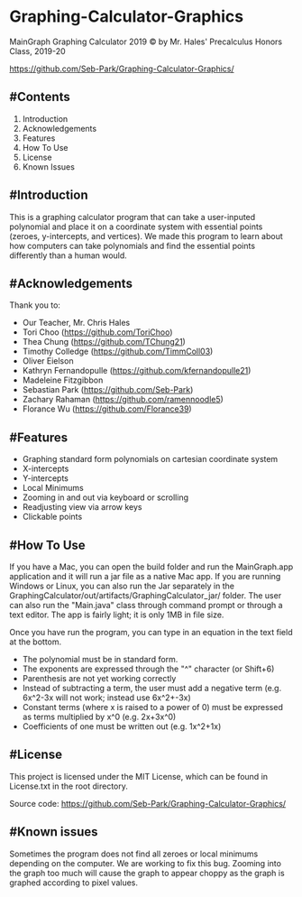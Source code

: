 # Graphing-Calculator-Graphics
MainGraph Graphing Calculator 2019 ©
by Mr. Hales' Precalculus Honors Class, 2019-20

https://github.com/Seb-Park/Graphing-Calculator-Graphics/

#Contents
--------
1. Introduction
2. Acknowledgements
3. Features
4. How To Use
5. License
6. Known Issues

#Introduction
------------

This is a graphing calculator program that can take a user-inputed polynomial and place it on a coordinate system with essential points (zeroes, y-intercepts, and vertices). We made this program to learn about how computers can take polynomials and find the essential points differently than a human would.

#Acknowledgements
----------------
Thank you to:
* Our Teacher, Mr. Chris Hales
* Tori Choo (https://github.com/ToriChoo)
* Thea Chung (https://github.com/TChung21)
* Timothy Colledge (https://github.com/TimmColl03)
* Oliver Eielson
* Kathryn Fernandopulle (https://github.com/kfernandopulle21)
* Madeleine Fitzgibbon
* Sebastian Park (https://github.com/Seb-Park)
* Zachary Rahaman (https://github.com/ramennoodle5)
* Florance Wu (https://github.com/Florance39)
 
#Features
--------
  * Graphing standard form polynomials on cartesian coordinate system
  * X-intercepts
  * Y-intercepts
  * Local Minimums
  * Zooming in and out via keyboard or scrolling
  * Readjusting view via arrow keys
  * Clickable points

#How To Use
----------

If you have a Mac, you can open the build folder and run the MainGraph.app application and it will run a jar file as a native Mac app. If you are running Windows or Linux, you can also run the Jar separately in the GraphingCalculator/out/artifacts/GraphingCalculator_jar/ folder. The user can also run the "Main.java" class through command prompt or through a text editor. The app is fairly light; it is only 1MB in file size.

Once you have run the program, you can type in an equation in the text field at the bottom. 
  * The polynomial must be in standard form. 
  * The exponents are expressed through the "^" character (or Shift+6)
  * Parenthesis are not yet working correctly
  * Instead of subtracting a term, the user must add a negative term (e.g. 6x^2-3x will not work; instead use 6x^2+-3x)
  * Constant terms (where x is raised to a power of 0) must be expressed as terms multiplied by x^0 (e.g. 2x+3x^0)
  * Coefficients of one must be written out (e.g. 1x^2+1x)

#License
-------
This project is licensed under the MIT License, which can be found in License.txt in the root directory.

Source code:
https://github.com/Seb-Park/Graphing-Calculator-Graphics/

#Known issues
------------------------
Sometimes the program does not find all zeroes or local minimums depending on the computer. We are working to fix this bug.
Zooming into the graph too much will cause the graph to appear choppy as the graph is graphed according to pixel values.